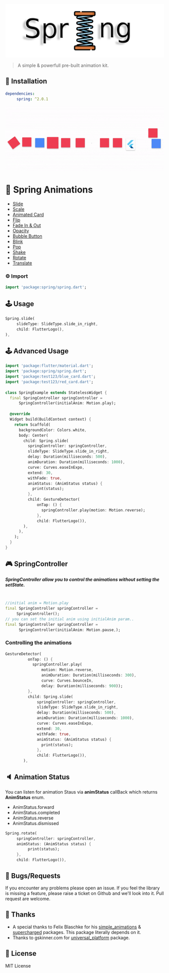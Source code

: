 ![Spring Logo](https://github.com/KaushickSArgekar/spring/blob/master/assets/logo.jpg?raw=true "Spring Logo")

> A simple & powerfull pre-built animation kit.



## 🔨 Installation
```yaml
dependencies:
     spring: ^2.0.1
```

 ![simple_fade](https://github.com/KaushickSArgekar/spring/blob/master/assets/spring_main.gif?raw=true)





# 🎥 Spring Animations

- [Slide](https://github.com/KaushickSArgekar/spring/blob/master/demo/slide.md)
- [Scale](https://github.com/KaushickSArgekar/spring/blob/master/demo/scale.md)
- [Animated Card](https://github.com/KaushickSArgekar/spring/blob/master/demo/animated_card.md)
- [Flip](https://github.com/KaushickSArgekar/spring/blob/master/demo/flip.md)
- [Fade In & Out](https://github.com/KaushickSArgekar/spring/blob/master/demo/fade_in_out.md)
-  [Opacity](https://github.com/KaushickSArgekar/spring/blob/master/demo/opacity.md)
-  [Bubble Button](https://github.com/KaushickSArgekar/spring/blob/master/demo/bubble_button.md)
-  [Blink](https://github.com/KaushickSArgekar/spring/blob/master/demo/blink.md)
-  [Pop](https://github.com/KaushickSArgekar/spring/blob/master/demo/pop.md)
-  [Shake](https://github.com/KaushickSArgekar/spring/blob/master/demo/shake.md)
-  [Rotate](https://github.com/KaushickSArgekar/spring/blob/master/demo/rotate.md)
-  [Translate](https://github.com/KaushickSArgekar/spring/blob/master/demo/translate.md)

### ⚙ Import

```dart
import 'package:spring/spring.dart';
```

## 🕹️ Usage
```dart
Spring.slide(
     slideType: SlideType.slide_in_right,
     child: FlutterLogo(),
),
```

## 🕹️  Advanced Usage
```dart
import 'package:flutter/material.dart';
import 'package:spring/spring.dart';
import 'package:test123/blue_card.dart';
import 'package:test123/red_card.dart';

class SpringExample extends StatelessWidget {
  final SpringController springController =
      SpringController(initialAnim: Motion.play);

  @override
  Widget build(BuildContext context) {
    return Scaffold(
      backgroundColor: Colors.white,
      body: Center(
        child: Spring.slide(
          springController: springController,
          slideType: SlideType.slide_in_right,
          delay: Duration(milliseconds: 500),
          animDuration: Duration(milliseconds: 1000),
          curve: Curves.easeInExpo,
          extend: 30,
          withFade: true,
          animStatus: (AnimStatus status) {
            print(status);
          },
          child: GestureDetector(
              onTap: () {
                springController.play(motion: Motion.reverse);
              },
              child: FlutterLogo()),
        ),
      ),
    );
  }
}
```

## 🎮 SpringController

##### SpringController allow you to control the animations without setting the setState.

```dart

//initial anim = Motion.play
final SpringController springController =
     SpringController(); 
// you can set the initial anim using initialAnim param..
final SpringController springController =
      SpringController(initialAnim: Motion.pause,);
```

### Controlling the animations

```dart
GestureDetector(
          onTap: () {
            springController.play(
                motion: Motion.reverse,
                animDuration: Duration(milliseconds: 300),
                curve: Curves.bounceIn,
                delay: Duration(milliseconds: 900));
          },
          child: Spring.slide(
              springController: springController,
              slideType: SlideType.slide_in_right,
              delay: Duration(milliseconds: 500),
              animDuration: Duration(milliseconds: 1000),
              curve: Curves.easeInExpo,
              extend: 30,
              withFade: true,
              animStatus: (AnimStatus status) {
                print(status);
              },
              child: FlutterLogo()),
        ),
```

## 🔈 Animation Status

 You can listen for animation Staus via **animStatus** callBack
 which returns **AnimStatus** enum.

 - AnimStatus.forward
 - AnimStatus.completed
 - AnimStatus.reverse
 - AnimStatus.dismissed
  
```dart
Spring.rotate(
     springController: springController,
     animStatus: (AnimStatus status) {
          print(status);
     },
     child: FlutterLogo()),

```


## 🐞 Bugs/Requests

If you encounter any problems please open an issue. If you feel the library is missing a feature, please raise a ticket on Github and we'll look into it. Pull request are welcome.

## 🙏 Thanks

- A special thanks to Felix Blaschke for his [simple_animations](https://pub.dev/packages/simple_animations) & [supercharged](https://pub.dev/packages/supercharged) packages. This package literally depends on it.
- Thanks to gskinner.com for [universal_platform](https://pub.dev/packages/universal_platform) package.


## 📃 License

MIT License
